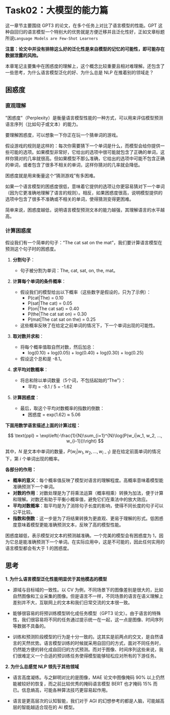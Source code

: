 # Task02：大模型的能力篇

这一章节主要围绕 GPT3 的论文，在多个任务上对比了语言模型的性能。GPT 这种自回归的语言模型一个特别大的优势就是方便迁移并且泛化性好，正如文章标题所说`Language Models are Few-Shot Learners`

**注意：论文中并没有排除这么好的泛化性是来自模型的记忆的可能性，即可能存在数据泄露的风险。**

本章笔记主要集中在困惑度的理解上，这个概念比较重要且相对难理解。还包含了一些思考，为什么语言模型泛化的好、为什么总是 NLP 在推着别的领域走？

## 困惑度

### 直观理解

"困惑度"（Perplexity）是衡量语言模型性能的一种方式，可以用来评估模型预测语言序列（比如句子或文本）的能力。

要理解困惑度，可以想象一下你正在玩一个猜单词的游戏。

假设游戏的规则是这样的：每次你需要猜下一个单词是什么，而模型会给你提供一些可能的选项。如果模型非常好，它给出的选项中很可能就包含了正确的单词，这样你猜对的几率就很高。但如果模型不那么准确，它给出的选项中可能不包含正确的单词，或者包含了很多不相关的单词，这样你猜对的几率就会降低。

困惑度就是用来衡量这个“猜测游戏”有多困难。

如果一个语言模型的困惑度很低，意味着它提供的选项让你更容易猜对下一个单词（因为它更准确地理解了语言的规则）。相反，如果困惑度很高，说明模型提供的选项中包含了很多不准确或不相关的单词，使得猜测变得更困难。

简单来说，困惑度越低，说明语言模型预测文本的能力越强，其理解语言的水平越高。

### 计算困惑度

假设我们有一个简单的句子：“The cat sat on the mat”，我们要计算语言模型在预测这个句子时的困惑度。

1. **分割句子**：
   - 句子被分割为单词：The, cat, sat, on, the, mat。

2. **计算每个单词的条件概率**：
   - 假设我们的模型给出以下概率（这些数字是假设的，只为了示例）：
     - P(cat|The) = 0.10
     - P(sat|The cat) = 0.05
     - P(on|The cat sat) = 0.40
     - P(the|The cat sat on) = 0.30
     - P(mat|The cat sat on the) = 0.25
   - 这些概率反映了在给定之前单词的情况下，下一个单词出现的可能性。

3. **取对数并求和**：
   - 将每个概率值取自然对数，然后加总：
     - log(0.10) + log(0.05) + log(0.40) + log(0.30) + log(0.25)
   - 假设这个总和是 -8.1。

4. **求平均对数概率**：
   - 将总和除以单词数量（5个词，不包括起始的“The”）：
     - 平均 = -8.1 / 5 = -1.62

5. **计算困惑度**：
   - 最后，取这个平均对数概率的指数的倒数：
     - 困惑度 = exp(1.62) ≈ 5.06

**下面用数学语言描述上面的计算过程：**

$$
\text{ppl} = \exp\left(-\frac{1}{N}\sum_{i=1}^{N}\log(P(w_i|w_1, w_2, ..., w_{i-1}))\right)
$$

其中，$N$ 是文本中单词的数量，$P(w_i|w_1, w_2, ..., w_{i-1})$ 是在给定前面单词的情况下，第 $i$ 个单词出现的概率。

**各部分的作用：**

- **概率的意义**：每个概率值反映了模型对语言的理解程度。高概率意味着模型能准确预测下一个单词。
- **对数的作用**：对数处理是为了将乘法运算（概率相乘）转换为加法，便于计算和理解。对数还有助于平衡小概率值，避免它们在乘法中的放大效应。
- **平均对数概率**：取平均是为了消除句子长度的影响，使得不同长度的句子可以公平比较。
- **指数和倒数**：这一步是为了将结果转换为更直观、更易于理解的形式。低困惑度意味着模型更能准确预测文本，反映了高的模型性能。

困惑度越低，表示模型对文本的预测越准确。一个完美的模型会有困惑度为 1，因为它总是能准确预测下一个单词。在实际应用中，这是不可能的，因此任何实用的语言模型都会有大于 1 的困惑度。

## 思考

**1. 为什么语言模型泛化性能明显优于其他模态的模型**

- 源域与目标域的一致性。以 CV 为例，不同场景下的图像差别是很大的，比如自然图像和工业采集的图像。但是语言不一样，不同场景的语言在语义理解上差别并不大，互联网上的文本和我们日常交流的文本很一致。

- 能够很容易的将预训练模型转化成任务模型（GPT3 论文）。由于语言的特殊性，我们很容易将不同的任务通过提示统一在一起，这一点是图像、时间序列等数据不具备的。

- 训练和预测阶段模型的行为是十分一致的。这其实是前两点的交叉，是自然语言的天然优势。语言模型训练的时候就采用自回归的方式，面对不同任务时，仍然能方便的转化成自回归的方式预测。而对于图像、时间序列这些来说，我们很难定义一个合适的预训练任务使得模型能够轻松应对所有的下游任务。

**2. 为什么总感觉 NLP 领先于其他领域**

- 语言高度凝练。与之鲜明对比的是图像，MAE 论文中图像掩码 90% 以上仍然能被较好的恢复，而之前比较优秀的掩码语言模型 BERT 也才掩码 15% 而已。信息熵高，可能各种算法技巧更容易起作用。

- 语言是更高层次的认知智能，我们对于 AGI 的幻想参考的都是人脑，可能越高层的智能越适合现在的 AI 模型。